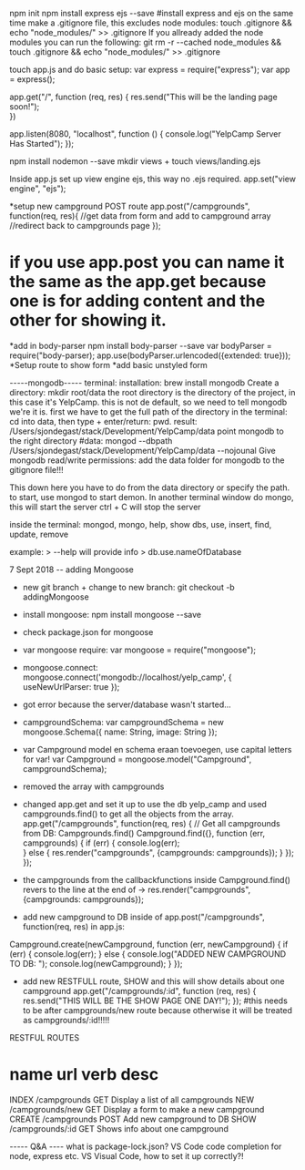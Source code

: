 npm init
npm install express ejs --save #install express and ejs on the same time
make a .gitignore file, this excludes node modules: touch .gitignore && echo "node_modules/" >> .gitignore
If you allready added the node modules you can run the following: git rm -r --cached node_modules && touch .gitignore && echo "node_modules/" >> .gitignore

touch app.js and do basic setup:
var express = require("express");
var app = express();

app.get("/", function (req, res) {
    res.send("This will be the landing page soon!");    
})

app.listen(8080, "localhost", function () {
    console.log("YelpCamp Server Has Started");
});

npm install nodemon --save
mkdir views + touch views/landing.ejs

Inside app.js set up view engine ejs, this way no .ejs required.
app.set("view engine", "ejs");

*setup new campground POST route
    app.post("/campgrounds", function(req, res){
    //get data from form and add to campground array
    //redirect back to campgrounds page
});
# if you use app.post you can name it the same as the app.get because one is for adding content and the other for showing it. 
*add in body-parser
npm install body-parser --save
var bodyParser = require("body-parser);
app.use(bodyParser.urlencoded({extended: true}));
*Setup route to show form
*add basic unstyled form

-----mongodb-----
terminal:
installation: brew install mongodb
Create a directory: mkdir root/data
    the root directory is the directory of the project, in this case it's YelpCamp. this is not de default, so we need  to tell mongodb we're it is.
first we have to get the full path of the directory in the terminal:
cd into data, then type + enter/return: pwd.
result: /Users/sjondegast/stack/Development/YelpCamp/data
point mongodb to the right directory #data: 
mongod --dbpath /Users/sjondegast/stack/Development/YelpCamp/data --nojounal
Give mongodb read/write permissions: 
add the data folder for mongodb to the gitignore file!!!

This down here you have to do from the data directory or specify the path.
to start, use mongod to start demon.
In another terminal window do mongo, this will start the server
ctrl + C will stop the server

inside the terminal:
mongod, mongo, help, show dbs, use, insert, find, update, remove

example: > --help will provide info
        > db.use.nameOfDatabase

7 Sept 2018 -- adding Mongoose
- new git branch + change to new branch: 
git checkout -b addingMongoose
- install mongoose:
npm install mongoose --save
- check package.json for mongoose
- var mongoose require: 
var mongoose = require("mongoose");
- mongoose.connect: 
mongoose.connect('mongodb://localhost/yelp_camp', { useNewUrlParser: true });
- got error because the server/database wasn't started...
- campgroundSchema:
var campgroundSchema = new mongoose.Schema({
    name: String,
    image: String
});
- var Campground model en schema eraan toevoegen, use capital letters for var! 
var Campground = mongoose.model("Campground", campgroundSchema);
- removed the array with campgrounds
- changed app.get and set it up to use the db yelp_camp and used campgrounds.find() to get all the objects from the array.
app.get("/campgrounds", function(req, res) {
    // Get all campgrounds from DB: Campgrounds.find()
    Campground.find({}, function (err, campgrounds) {
       if (err) {
           console.log(err);           
       } else {
           res.render("campgrounds", {campgrounds: campgrounds});
       }
    });
});
- the campgrounds from the callbackfunctions inside Campground.find() revers to the line at the end of -> res.render("campgrounds", {campgrounds: campgrounds});

- add new campground to DB inside of app.post("/campgrounds", function(req, res) in app.js:

Campground.create(newCampground, function (err, newCampground) {
    if (err) {
        console.log(err);
    } else {
        console.log("ADDED NEW CAMPGROUND TO DB: ");
        console.log(newCampground);
    }
});

- add new RESTFULL route, SHOW and this will show details about one campground
app.get("/campgrounds/:id", function (req, res) {
    res.send("THIS WILL BE THE SHOW PAGE ONE DAY!");
});
#this needs to be after campgrounds/new route because otherwise it will be treated as campgrounds/:id!!!!!


RESTFUL ROUTES

name    url                 verb    desc
==========================================================
INDEX   /campgrounds        GET     Display a list of all campgrounds
NEW     /campgrounds/new    GET     Display a form to make a new campground
CREATE  /campgrounds        POST    Add new campground to DB
SHOW    /campgrounds/:id    GET     Shows info about one campground


----- Q&A ----
what is package-lock.json?
VS Code code completion for node, express etc.
VS Visual Code, how to set it up correctly?!

